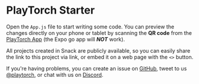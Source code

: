 # PlayTorch Starter

Open the `App.js` file to start writing some code. You can preview the changes directly on your phone or tablet by scanning the **QR code** from the [PlayTorch App](https://play.google.com) (the Expo go app will ***NOT*** work).

All projects created in Snack are publicly available, so you can easily share the link to this project via link, or embed it on a web page with the `<>` button.

If you're having problems, you can create an issue on [GitHub](https://github.com/pytorch/live), tweet to us [@playtorch](https://twitter.com/playtorch), or chat with us on [Discord](https://discord.gg/sQkXTqEt33).
